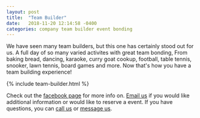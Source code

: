 ```yaml
---
layout: post
title:  "Team Builder"
date:   2018-11-20 12:14:58 -0400
categories: company team builder event bonding
---
```


We have seen many team builders, but this one has certainly stood out for us. A full day of so many varied activites with great team bonding, From baking bread, dancing, karaoke, curry goat cookup, football, table tennis, snooker, lawn tennis, board games and more. Now that's how you have a team building experience!

{% include team-builder.html %}

Check out the [facebook page](https://www.facebook.com/venueoutdoorindoor/) for more info on. [Email us](mailto:chk1us@yahoo.com) if you would like additional information or would like to reserve a event. If you have questions, you can [call us](tel:1-868-316-4582) or [message us](http://m.me/venueoutdoorindoor).